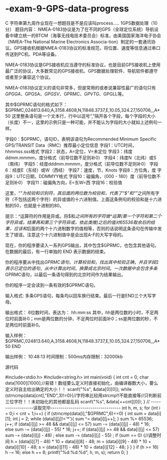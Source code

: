 # -exam-9-GPS-data-progress
C 字符串第九周作业现在一想题目是不是应该叫process.....
1GPS数据处理（10分）
题目内容：
NMEA-0183协议是为了在不同的GPS（全球定位系统）导航设备中建立统一的BTCM（海事无线电技术委员会）标准，由美国国家海洋电子协会（NMEA-The National Marine Electronics Associa-tion）制定的一套通讯协议。GPS接收机根据NMEA-0183协议的标准规范，将位置、速度等信息通过串口传送到PC机、PDA等设备。

NMEA-0183协议是GPS接收机应当遵守的标准协议，也是目前GPS接收机上使用最广泛的协议，大多数常见的GPS接收机、GPS数据处理软件、导航软件都遵守或者至少兼容这个协议。

NMEA-0183协议定义的语句非常多，但是常用的或者说兼容性最广的语句只有$GPGGA、$GPGSA、$GPGSV、$GPRMC、$GPVTG、$GPGLL等。

其中$GPRMC语句的格式如下：
    $GPRMC,024813.640,A,3158.4608,N,11848.3737,E,10.05,324.27,150706,,,A*50
这里整条语句是一个文本行，行中以逗号“,”隔开各个字段，每个字段的大小（长度）不一，这里的示例只是一种可能，并不能认为字段的大小就如上述例句一样。

字段0：$GPRMC，语句ID，表明该语句为Recommended Minimum Specific GPS/TRANSIT Data（RMC）推荐最小定位信息
字段1：UTC时间，hhmmss.sss格式
字段2：状态，A=定位，V=未定位
字段3：纬度ddmm.mmmm，度分格式（前导位数不足则补0）
字段4：纬度N（北纬）或S（南纬）
字段5：经度dddmm.mmmm，度分格式（前导位数不足则补0）
字段6：经度E（东经）或W（西经）
字段7：速度，节，Knots
字段8：方位角，度
字段9：UTC日期，DDMMYY格式
字段10：磁偏角，（000 - 180）度（前导位数不足则补0）
字段11：磁偏角方向，E=东W=西
字段16：校验值

这里，“*”为校验和识别符，其后面的两位数为校验和，代表了“$”和“*”之间所有字符（不包括这两个字符）的异或值的十六进制值。上面这条例句的校验和是十六进制的50，也就是十进制的80。

提示：^运算符的作用是异或。将$和*之间所有的字符做^运算(第一个字符和第二个字符异或，结果再和第三个字符异或，依此类推)之后的值对65536取余后的结果，应该和*后面的两个十六进制数字的值相等，否则的话说明这条语句在传输中发生了错误。注意这个十六进制值中是会出现A-F的大写字母的。

现在，你的程序要读入一系列GPS输出，其中包含$GPRMC，也包含其他语句。在数据的最后，有一行单独的
    END
表示数据的结束。

你的程序要从中找出$GPRMC语句，计算校验和，找出其中校验正确，并且字段2表示已定位的语句，从中计算出时间，换算成北京时间。一次数据中会包含多条$GPRMC语句，以最后一条语句得到的北京时间作为结果输出。

你的程序一定会读到一条有效的$GPRMC语句。

输入格式:
多条GPS语句，每条均以回车换行结束。最后一行是END三个大写字母。

输出格式：
6位数时间，表达为：
hh:mm:ss
其中，hh是两位数的小时，不足两位时前面补0；mm是两位数的分钟，不足两位时前面补0；ss是两位数的秒，不足两位时前面补0。

输入样例：
$GPRMC,024813.640,A,3158.4608,N,11848.3737,E,10.05,324.27,150706,,,A*50
END

输出样例：
10:48:13
时间限制：500ms内存限制：32000kb

源代码

#include<stdio.h>
#include<string.h>
int main(void) {
	int cnt = 0;
	char data[1000][1000];//易错！数组要么定义时直接初始化，由编译器数大小，要么定义时自主给出确定的大小！！
	scanf("%s", &data[0][0]);
	while (strncmp(data[cnt],"END",3)!=0){//字符串比较用strcmp!!不能直接等//只判断前三位字符！！未初始化的其他都是乱码 
		scanf("%s", &data[++cnt][0]);
	}
// -------------------读取完毕-----------------------------------
	int h, m, s;
	for (int i = 0;i < cnt + 1;i++) {
		if (strncmp(data[i],"$GPRMC",6)==0) {
			int sum = data[i][1];
			int j = 2;
			while (data[i][j]!='*'){
				sum ^= data[i][j++];
			}
			sum %= 65536;
			j++;
			if (data[i][j] >= 48 && data[i][j] <= 57)
			sum -= (data[i][j] - 48) * 16;	
			else
			sum -= (data[i][j] - 55) * 16;
			j++;
			if (data[i][j] >= 48 && data[i][j] <= 57)
				sum -= (data[i][j] - 48) ;
			else
				sum -= (data[i][j] - 55) ;
			if (sum == 0) {//调整时间
				h = (data[i][7] - 48) * 10 + data[i][8] - 48;
				m = (data[i][9] - 48) * 10 + data[i][10] - 48;
				s = (data[i][11] - 48) * 10 + data[i][12] - 48;
			}
		}
	}
	if (h >= 16)
		h -= 16;
	else
		h += 8;
	printf("%d:%d:%d", h, m, s);
	return 0;
}
